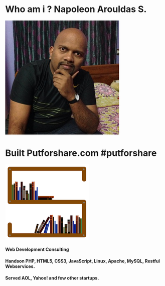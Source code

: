 # Who am i ? Napoleon Arouldas S.

![](img/793829_10200979592354516_221471314_o.jpg)

# Built Putforshare.com #putforshare
![](img/pfs-big-logo.png)

#### Web Development Consulting
#### Handson PHP, HTML5, CSS3, JavaScript, Linux, Apache, MySQL, Restful Webservices.
#### Served AOL, Yahoo! and few other startups.

